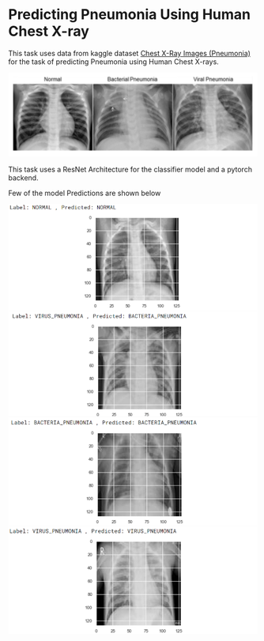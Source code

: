 # Predicting Pneumonia Using Human Chest X-ray

This task uses data from kaggle dataset [Chest X-Ray Images (Pneumonia)](https://www.kaggle.com/paultimothymooney/chest-xray-pneumonia)
for the task of predicting Pneumonia using Human Chest X-rays.

![A test image](images/dataset%20image.PNG)

This task uses a ResNet Architecture for the classifier model and a pytorch backend.

Few of the model Predictions are shown below

![pred_1](images/pred_1.PNG)
![pred_2](images/pred_2.PNG)
![pred_3](images/pred_3.PNG)
![pred_4](images/pred_4.PNG)